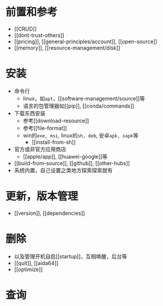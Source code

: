 # 前置和参考
- [[CRUD]]
- [[dont-trust-others]]
- [[pricing]], [[general-principles/account]], [[open-source]]
- [[memory]], [[resource-management/disk]]
# 安装
- 命令行
  - linux，如`apt`，[[software-management/source]]等
  - 语言的包管理器如[[pip]], [[conda/commands]]
- 下载东西安装
  - 参考[[download-resource]]
  - 参考[[file-format]]
  - win的`exe, msi`, linux的`sh, deb`, 安卓`apk, xapk`等
    - [[install-from-sh]]
- 官方或非官方应用商店
  - [[apple/app]], [[huawei-google]]等
- [[build-from-source]], [[github]], [[other-hubs]]
- 系统内置，自己设置之类地方探索探索就有
# 更新，版本管理
- [[version]], [[dependencies]]
# 删除
- 以及管理开机自启[[startup]]，互相唤醒，后台等
- [[quit]], [[aida64]]
- [[optimize]]
# 查询
